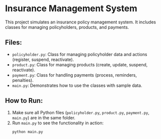 # Insurance Management System

This project simulates an insurance policy management system. It includes classes for managing policyholders, products, and payments.

## Files:
- `policyholder.py`: Class for managing policyholder data and actions (register, suspend, reactivate).
- `product.py`: Class for managing products (create, update, suspend, reactivate).
- `payment.py`: Class for handling payments (process, reminders, penalties).
- `main.py`: Demonstrates how to use the classes with sample data.

## How to Run:
1. Make sure all Python files (`policyholder.py`, `product.py`, `payment.py`, `main.py`) are in the same folder.
2. Run `main.py` to see the functionality in action:
   ```bash
   python main.py
